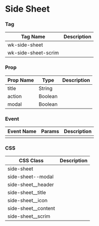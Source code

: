 # Side Sheet

### Tag
Tag Name | Description
--- | --- 
wk-side-sheet | 
wk-side-sheet-scrim | 

### Prop
Prop Name | Type | Description
--- | --- | ---
title | String | 
action | Boolean | 
modal | Boolean | 

### Event
Event Name | Params | Description
--- | --- | ---
 |  | 

### CSS
CSS Class | Description
--- | --- 
side-sheet | 
side-sheet--modal | 
side-sheet__header | 
side-sheet__title | 
side-sheet__icon | 
side-sheet__content | 
side-sheet__scrim | 